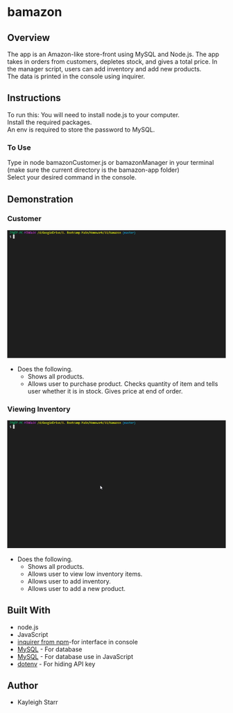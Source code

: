 # bamazon

## Overview
The app is an Amazon-like store-front using MySQL and Node.js. The app takes in orders from customers, depletes stock, and gives a total price. In the manager script, users can add inventory and add new products.
<br>
The data is printed in the console using inquirer. 

## Instructions
To run this:
You will need to install node.js to your computer.
<br>
Install the required packages.
<br>
An env is required to store the password to MySQL.
### To Use
Type in node bamazonCustomer.js or bamazonManager in your terminal (make sure the current directory is the bamazon-app folder)
<br>
Select your desired command in the console.
## Demonstration

### Customer
<img src="./assets/bamazonCustomer.gif" width="600">
 
  * Does the following.
    * Shows all products.
    * Allows user to purchase product. Checks quantity of item and tells user whether it is in stock. Gives price at end of order.

### Viewing Inventory
<img src="./assets/bamazonManager.gif" width="600">
  
  * Does the following.
    * Shows all products.
    * Allows user to view low inventory items.
    * Allows user to add inventory.
    * Allows user to add a new product.

## Built With
* node.js
* JavaScript
* [inquirer from npm](https://www.npmjs.com/package/inquirer)-for interface in console
* [MySQL](https://www.mysql.com/) - For database
* [MySQL](https://www.npmjs.com/package/mysql) - For database use in JavaScript
* [dotenv](https://www.npmjs.com/package/dotenv) - For hiding API key

## Author
* Kayleigh Starr